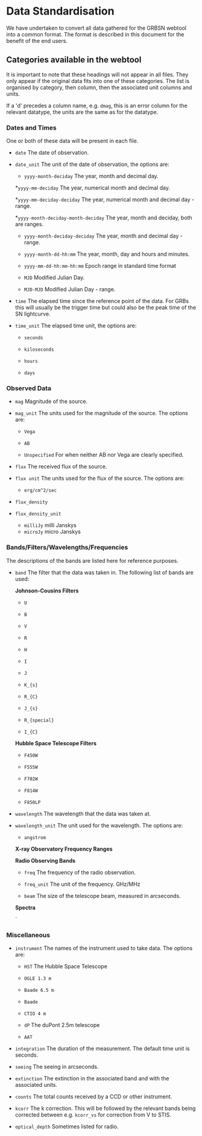 # Data Standardisation

We have undertaken to convert all data gathered for the GRBSN webtool into a common format. 
The format is described in this document for the benefit of the end users.

## Categories available in the webtool
It is important to note that these headings will not appear in all files. They only appear if
the original data fits into one of these categories. The list is organised by category, then column, 
then the associated unit columns and units. 

If a 'd' precedes a column name, e.g. `dmag`, this is an error column for the relevant datatype, the units are the same as for the datatype.

### Dates and Times
One or both of these data will be present in each file.

  * `date` The date of observation. 
  
  * `date_unit` The unit of the date of observation, the options are:
  
    * `yyyy-month-deciday` The year, month and decimal day.
    
    *`yyyy-mm-deciday` The year, numerical month and  decimal day.
    
    *`yyyy-mm-deciday-deciday` The year, numerical month and  decimal day - range.
    
    *`yyyy-month-deciday-month-deciday` The year, month and deciday, both are ranges.
    
    * `yyyy-month-deciday-deciday` The year, month and decimal day - range.
    
    * `yyyy-month-dd-hh:mm` The year, month, day and hours and minutes.
    
    * `yyyy-mm-dd-hh:mm-hh:mm` Epoch range in standard time format
    
    * `MJD` Modified Julian Day.
    * `MJD-MJD` Modified Julian Day - range. 
  
  * `time` The elapsed time since the reference point of the data. For GRBs this will usually be the trigger time but could also be the peak time of the SN lightcurve.
  
  * `time_unit` The elapsed time unit, the options are:
  
    * `seconds`
    
    * `kiloseconds`
    
    * `hours`
    
    * `days`

### Observed Data
 * `mag` Magnitude of the source.
 
 * `mag_unit` The units used for the magnitude of the source. The options are:
 
   * `Vega` 
   
   * `AB`
   
   * `Unspecified` For when neither AB nor Vega are clearly specified.
   
 * `flux` The received flux of the source.
 
 * `flux unit`  The units used for the flux of the source. The options are:
 
   * `erg/cm^2/sec` 
 * `flux_density`
 * `flux_density_unit`
   * `milliJy` milli Janskys
   * `microJy` micro Janskys


### Bands/Filters/Wavelengths/Frequencies
The descriptions of the bands are listed here for reference purposes.
  * `band` The filter that the data was taken in. The following list of bands are used:
   
    **Johnson-Cousins Filters**
    * `U`
    
    * `B`
    * `V`
    * `R`
    * `H`
    * `I`
    * `J`
    * `K_{s}`
    * `R_{C}`
    * `J_{s}`
    * `R_{special}`
    * `I_{C}`

    **Hubble Space Telescope Filters**
    * `F450W`
    
    * `F555W`
    * `F702W`
    * `F814W`
    * `F850LP`

 * `wavelength` The wavelength that the data was taken at.
 
 * `wavelength_unit` The unit used for the wavelength. The options are: 
 
   * `angstrom` 

    **X-ray Observatory Frequency Ranges**
    
    **Radio Observing Bands**
    * `freq` The frequency of the radio observation.
    
    * `freq_unit` The unit of the frequency. GHz/MHz
    * `beam` The size of the telescope beam, measured in arcseconds.
    
    **Spectra**

    `

### Miscellaneous
 * `instrument` The names of the instrument used to take data. The options are:
 
   * `HST` The Hubble Space Telescope
   
   * `OGLE 1.3 m`
   * `Baade 6.5 m`
   * `Baade`
   * `CTIO 4 m`
   * `dP` The duPont 2.5m telescope
   * `AAT`
  
 * `integration` The duration of the measurement. The default time unit is seconds.
 
 * `seeing` The seeing in arcseconds.
 * `extinction` The extinction in the associated band and with the associated units.
 
 * `counts` The total counts received by a CCD or other instrument.
 
 * `kcorr` The k correction. This will be followed by the relevant bands being corrected between e.g. `kcorr_vs` for correction from V to STIS.

 * `optical_depth` Sometimes listed for radio.
